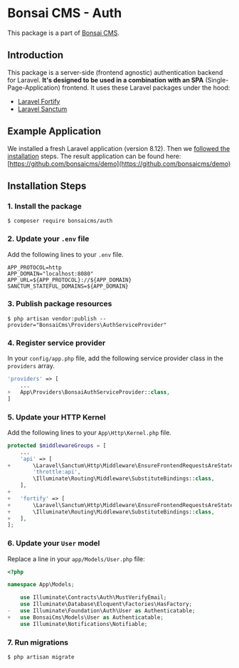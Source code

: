 # Bonsai CMS - Auth
This package is a part of [Bonsai CMS](https://github.com/bonsaicms).

## Introduction
This package is a server-side (frontend agnostic) authentication backend for Laravel. **It's designed to be used in a combination with an SPA** (Single-Page-Application) frontend. It uses these Laravel packages under the hood:

- [Laravel Fortify](https://github.com/laravel/fortify)
- [Laravel Sanctum](https://laravel.com/docs/8.x/sanctum)

## Example Application
We installed a fresh Laravel application (version 8.12). Then we [followed the installation](https://github.com/bonsaicms/demo/commits/master) steps. The result application can be found here: [https://github.com/bonsaicms/demo](https://github.com/bonsaicms/demo)

## Installation Steps

### 1. Install the package
```bash2
$ composer require bonsaicms/auth
```

### 2. Update your `.env` file
Add the following lines to your `.env` file.
```.env
APP_PROTOCOL=http
APP_DOMAIN="localhost:8080"
APP_URL=${APP_PROTOCOL}://${APP_DOMAIN}
SANCTUM_STATEFUL_DOMAINS=${APP_DOMAIN}
```

### 3. Publish package resources
```bash2
$ php artisan vendor:publish --provider="BonsaiCms\Providers\AuthServiceProvider"
```

### 4. Register service provider
In your `config/app.php` file, add the following service provider class in the `providers` array.
```php
'providers' => [
    ...
+   App\Providers\BonsaiAuthServiceProvider::class,
]
```

### 5. Update your HTTP Kernel
Add the following lines to your `App\Http\Kernel.php` file.
```php
protected $middlewareGroups = [
    ...
    'api' => [
+       \Laravel\Sanctum\Http\Middleware\EnsureFrontendRequestsAreStateful::class,
        'throttle:api',
        \Illuminate\Routing\Middleware\SubstituteBindings::class,
    ],
+
+   'fortify' => [
+       \Laravel\Sanctum\Http\Middleware\EnsureFrontendRequestsAreStateful::class,
+       \Illuminate\Routing\Middleware\SubstituteBindings::class,
+   ],
];
```

### 6. Update your `User` model
Replace a line in your `app/Models/User.php` file:
```php
<?php

namespace App\Models;

    use Illuminate\Contracts\Auth\MustVerifyEmail;
    use Illuminate\Database\Eloquent\Factories\HasFactory;
-   use Illuminate\Foundation\Auth\User as Authenticatable;
+   use BonsaiCms\Models\User as Authenticatable;
    use Illuminate\Notifications\Notifiable;
```

### 7. Run migrations
```bash2
$ php artisan migrate
```

